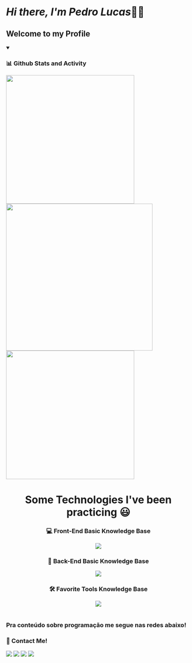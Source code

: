 <h1 align="left"><em>Hi there, I'm Pedro Lucas</em>👋🏽</h1>
<h2 align="left">Welcome to my Profile</h2>


<details open >
  <summary><h3><strong>📊 Github Stats and Activity</strong></h3></summary>
  <div align="left">
    <img width="350em" src="https://streak-stats.demolab.com?user=pedrooluucas&theme=radical&hide_border=true" />
    <img width="400em" src="https://github-readme-stats.vercel.app/api?username=pedrooluucas&hide=prs,issues&show_icons=true&theme=radical&rank_icon=github&locale=en&line_height=30&hide_border=true"/>
    <img width="350em" src="https://github-readme-stats.vercel.app/api/top-langs/?username=pedrooluucas&show_icons=true&theme=radical&layout=compact&locale=en&langs_count=10&hide_border=true"/>
  </div>
</details>

##
<h1 align="center">Some Technologies I've been practicing 😃</h1>
  
<div align="center">
  <h3><strong>💻 Front-End Basic Knowledge Base</strong></h3>
  <img src="https://skillicons.dev/icons?i=javascript,css,html,git" />

  <h3><strong>🚪 Back-End Basic Knowledge Base</strong></h3>
  <img src="https://skillicons.dev/icons?i=nodejs,java,python" />

  <h3><strong>🛠️ Favorite Tools Knowledge Base</strong></h3>
  <img src="https://skillicons.dev/icons?i=vscode,eclipse,github,visualstudio" /> <!--&perline=5-->
</div>

 
 <br>
 
  ### Pra conteúdo sobre programação me segue nas redes abaixo!

 <h3>🔗 Contact Me!</h3>
<div> 
  <a href="https://www.instagram.com/pedroo__luucaas/" target="_blank"><img src="https://img.shields.io/badge/-Instagram-%23E4405F?style=for-the-badge&logo=instagram&logoColor=white" target="_blank"></a>
 <a href="https://discord.me/devzones" target="_blank"><img src="https://img.shields.io/badge/Discord-7289DA?style=for-the-badge&logo=discord&logoColor=white" target="_blank"></a> 
  <a href = "mailto:pedrooluucas2010@gmail.com"><img src="https://img.shields.io/badge/-Gmail-%23333?style=for-the-badge&logo=gmail&logoColor=white" target="_blank"></a>
  <a href="https://www.linkedin.com/in/pedro-lucas-691706238/" target="_blank"><img src="https://img.shields.io/badge/-LinkedIn-%230077B5?style=for-the-badge&logo=linkedin&logoColor=white" target="_blank"></a>
